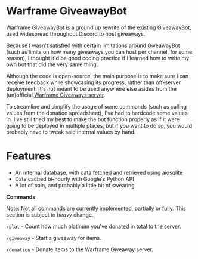 # Warframe GiveawayBot
Warframe GiveawayBot is a ground up rewrite of the existing [GiveawayBot](https://giveawaybot.party/), used widespread throughout Discord to host giveaways.

Because I wasn't satisfied with certain limitations around GiveawayBot (such as limits on how many giveaways you can host per channel, for some reason), 
I thought it'd be good coding practice if I learned how to write my own bot that did the very same thing. 

Although the code is open-source, the main purpose is to make sure I can receive feedback while showcasing its progress, rather than off-server deployment.
It's not meant to be used anywhere else asides from the (un)official 
[Warframe Giveaways server](https://discord.gg/fPBKr6dRnK).

To streamline and simplify the usage of some commands (such as calling values from the donation spreadsheet), I've had to hardcode some values in. 
I've still tried my best to make the bot function properly as if it were going to be deployed in multiple places, but if you want to do so, 
you would probably have to tweak said internal values by hand. 

# Features
- An internal database, with data fetched and retrieved using aiosqlite
- Data cached bi-hourly with Google's Python API
- A lot of pain, and probably a little bit of swearing

**Commands**

Note: Not all commands are currently implemented, partially or fully. This section is subject to *heavy* change.

`/plat` - Count how much platinum you've donated in total to the server.

`/giveaway` - Start a giveaway for items. 

`/donation` - Donate items to the Warframe Giveaway server. 
